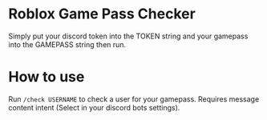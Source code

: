 # Roblox Game Pass Checker
Simply put your discord token into the TOKEN string and your gamepass into the GAMEPASS string then run.
# How to use
Run ```/check USERNAME``` to check a user for your gamepass. Requires message content intent (Select in your discord bots settings).
